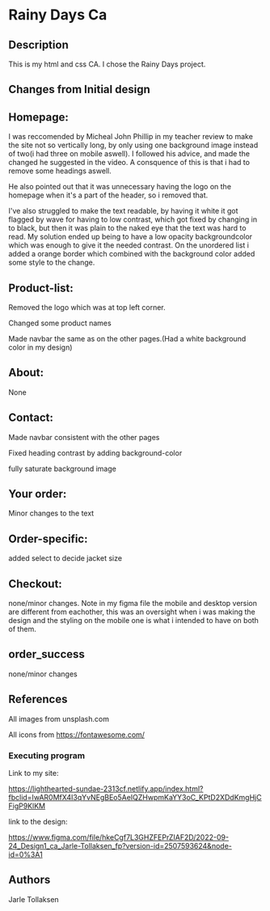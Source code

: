 # Rainy Days Ca

## Description

This is my html and css CA. I chose the Rainy Days project.

## Changes from Initial design

## Homepage:

I was reccomended by Micheal John Phillip in my teacher review to make the site not so vertically long, by only using one background image instead of two(i had three on mobile aswell). I followed his advice, and made the changed he suggested in the video. A consquence of this is that i had to remove some headings aswell.

He also pointed out that it was unnecessary having the logo on the homepage when it's a part of the header, so i removed that. 

I've also struggled to make the text readable, by having it white it got flagged by wave for having to low contrast, which got fixed by changing in to black, but then it was plain to the naked eye that the text was hard to read. My solution ended up being to have a low opacity backgroundcolor which was enough to give it the needed contrast. On the unordered list i added a orange border which combined with the background color added some style to the change.


## Product-list:

Removed the logo which was at top left corner. 

Changed some product names 

Made navbar the same as on the other pages.(Had a white background color in my design)

## About:
None

## Contact:
Made navbar consistent with the other pages

Fixed heading contrast by adding background-color

fully saturate background image 



## Your order:
Minor changes to the text

## Order-specific:
added select to decide jacket size

## Checkout:
none/minor changes. Note in my figma file the mobile and desktop version are different from eachother, this was an oversight when i was making the design and the styling on the mobile one is what i intended to have on both of them. 

## order_success
none/minor changes


## References
All images from unsplash.com 

All icons from https://fontawesome.com/





### Executing program

Link to my site:

https://lighthearted-sundae-2313cf.netlify.app/index.html?fbclid=IwAR0MfX4I3qYvNEgBEo5AeIQZHwpmKaYY3oC_KPtD2XDdKmgHjCFigP9KlKM


link to the design: 

https://www.figma.com/file/hkeCgf7L3GHZFEPrZIAF2D/2022-09-24_Design1_ca_Jarle-Tollaksen_fp?version-id=2507593624&node-id=0%3A1

## Authors

Jarle Tollaksen

